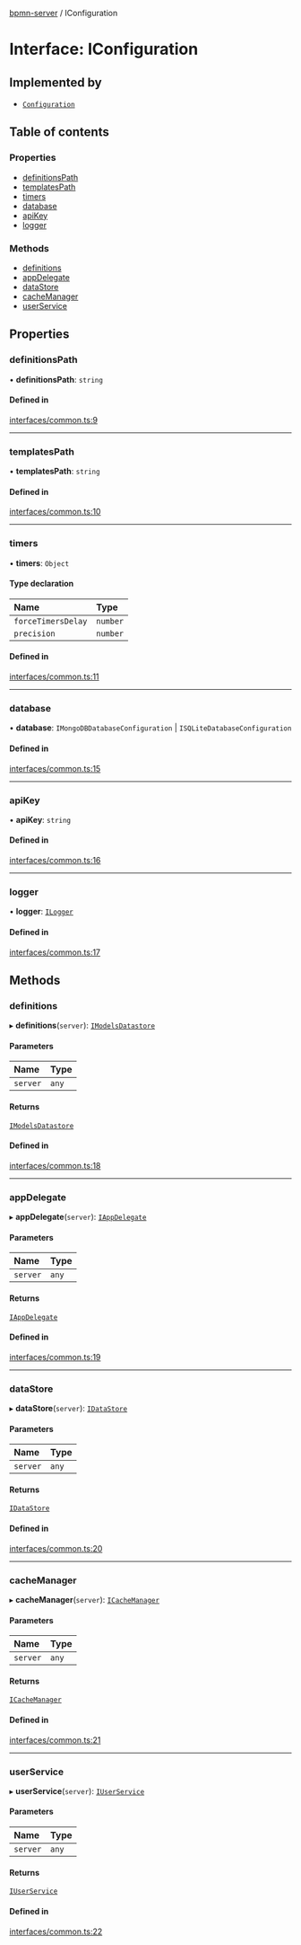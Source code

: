 [bpmn-server](../readme.md) / IConfiguration

# Interface: IConfiguration

## Implemented by

- [`Configuration`](../classes/Configuration.md)

## Table of contents

### Properties

- [definitionsPath](IConfiguration.md#definitionspath)
- [templatesPath](IConfiguration.md#templatespath)
- [timers](IConfiguration.md#timers)
- [database](IConfiguration.md#database)
- [apiKey](IConfiguration.md#apikey)
- [logger](IConfiguration.md#logger)

### Methods

- [definitions](IConfiguration.md#definitions)
- [appDelegate](IConfiguration.md#appdelegate)
- [dataStore](IConfiguration.md#datastore)
- [cacheManager](IConfiguration.md#cachemanager)
- [userService](IConfiguration.md#userservice)

## Properties

### definitionsPath

• **definitionsPath**: `string`

#### Defined in

[interfaces/common.ts:9](https://github.com/bpmnServer/bpmn-server/blob/a424360/src/interfaces/common.ts#L9)

___

### templatesPath

• **templatesPath**: `string`

#### Defined in

[interfaces/common.ts:10](https://github.com/bpmnServer/bpmn-server/blob/a424360/src/interfaces/common.ts#L10)

___

### timers

• **timers**: `Object`

#### Type declaration

| Name | Type |
| :------ | :------ |
| `forceTimersDelay` | `number` |
| `precision` | `number` |

#### Defined in

[interfaces/common.ts:11](https://github.com/bpmnServer/bpmn-server/blob/a424360/src/interfaces/common.ts#L11)

___

### database

• **database**: `IMongoDBDatabaseConfiguration` \| `ISQLiteDatabaseConfiguration`

#### Defined in

[interfaces/common.ts:15](https://github.com/bpmnServer/bpmn-server/blob/a424360/src/interfaces/common.ts#L15)

___

### apiKey

• **apiKey**: `string`

#### Defined in

[interfaces/common.ts:16](https://github.com/bpmnServer/bpmn-server/blob/a424360/src/interfaces/common.ts#L16)

___

### logger

• **logger**: [`ILogger`](ILogger.md)

#### Defined in

[interfaces/common.ts:17](https://github.com/bpmnServer/bpmn-server/blob/a424360/src/interfaces/common.ts#L17)

## Methods

### definitions

▸ **definitions**(`server`): [`IModelsDatastore`](IModelsDatastore.md)

#### Parameters

| Name | Type |
| :------ | :------ |
| `server` | `any` |

#### Returns

[`IModelsDatastore`](IModelsDatastore.md)

#### Defined in

[interfaces/common.ts:18](https://github.com/bpmnServer/bpmn-server/blob/a424360/src/interfaces/common.ts#L18)

___

### appDelegate

▸ **appDelegate**(`server`): [`IAppDelegate`](IAppDelegate.md)

#### Parameters

| Name | Type |
| :------ | :------ |
| `server` | `any` |

#### Returns

[`IAppDelegate`](IAppDelegate.md)

#### Defined in

[interfaces/common.ts:19](https://github.com/bpmnServer/bpmn-server/blob/a424360/src/interfaces/common.ts#L19)

___

### dataStore

▸ **dataStore**(`server`): [`IDataStore`](IDataStore.md)

#### Parameters

| Name | Type |
| :------ | :------ |
| `server` | `any` |

#### Returns

[`IDataStore`](IDataStore.md)

#### Defined in

[interfaces/common.ts:20](https://github.com/bpmnServer/bpmn-server/blob/a424360/src/interfaces/common.ts#L20)

___

### cacheManager

▸ **cacheManager**(`server`): [`ICacheManager`](ICacheManager.md)

#### Parameters

| Name | Type |
| :------ | :------ |
| `server` | `any` |

#### Returns

[`ICacheManager`](ICacheManager.md)

#### Defined in

[interfaces/common.ts:21](https://github.com/bpmnServer/bpmn-server/blob/a424360/src/interfaces/common.ts#L21)

___

### userService

▸ **userService**(`server`): [`IUserService`](IUserService.md)

#### Parameters

| Name | Type |
| :------ | :------ |
| `server` | `any` |

#### Returns

[`IUserService`](IUserService.md)

#### Defined in

[interfaces/common.ts:22](https://github.com/bpmnServer/bpmn-server/blob/a424360/src/interfaces/common.ts#L22)
